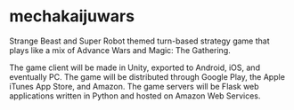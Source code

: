 mechakaijuwars
==============

Strange Beast and Super Robot themed turn-based strategy game that plays like a mix of Advance Wars and Magic: The Gathering.

The game client will be made in Unity, exported to Android, iOS, and eventually PC. The game will be distributed through Google Play, the Apple iTunes App Store, and Amazon.
The game servers will be Flask web applications written in Python and hosted on Amazon Web Services.